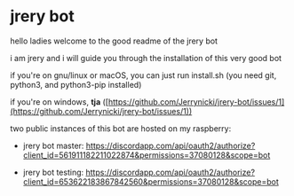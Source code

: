 # jrery bot

hello ladies welcome to the good readme of the jrery bot

i am jrery and i will guide you through the installation of this very good bot

if you're on gnu/linux or macOS, you can just run install.sh (you need git, python3, and python3-pip installed)

if you're on windows, **tja** ([https://github.com/Jerrynicki/jrery-bot/issues/1](https://github.com/Jerrynicki/jrery-bot/issues/1))

two public instances of this bot are hosted on my raspberry:

* jrery bot master: https://discordapp.com/api/oauth2/authorize?client_id=561911182211022874&permissions=37080128&scope=bot

* jrery bot testing: https://discordapp.com/api/oauth2/authorize?client_id=653622183867842560&permissions=37080128&scope=bot
